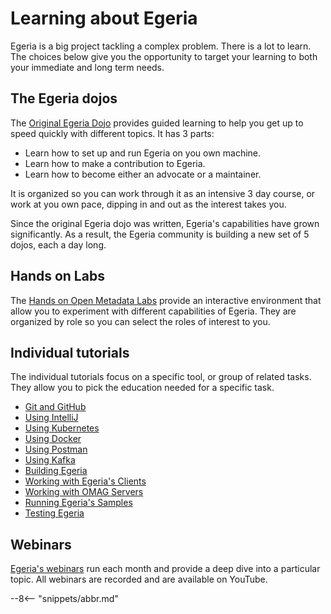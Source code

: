 <!-- SPDX-License-Identifier: CC-BY-4.0 -->
<!-- Copyright Contributors to the ODPi Egeria project. -->

# Learning about Egeria

Egeria is a big project tackling a complex problem.  There is a lot to learn.  The choices below give you the opportunity to target your learning to both your immediate and long term needs. 

## The Egeria dojos

The [Original Egeria Dojo](/egeria-docs/getting-started/egeria-dojo) provides guided learning to help you get up to speed quickly with different topics.  It has 3 parts:

* Learn how to set up and run Egeria on you own machine.
* Learn how to make a contribution to Egeria.
* Learn how to become either an advocate or a maintainer.

It is organized so you can work through it as an intensive 3 day course, or work at you own pace, dipping in and out as the interest takes you.

Since the original Egeria dojo was written, Egeria's capabilities have grown significantly.  As a result, the Egeria community is building a new set of 5 dojos, each a day long.

## Hands on Labs

The [Hands on Open Metadata Labs](/egeria-docs/education/open-metadata-labs/overview) provide an interactive environment that allow you to experiment with different capabilities of Egeria.  They are organized by role so you can select the roles of interest to you.

## Individual tutorials

The individual tutorials focus on a specific tool, or group of related tasks.  They allow you to pick the education needed for a specific task.

- [Git and GitHub](/egeria-docs/education/tutorials/git-and-git-hub-tutorial/overview)
- [Using IntelliJ](/egeria-docs/education/tutorials/intellij-tutorial/overview)
- [Using Kubernetes](/egeria-docs/guides/operations/kubernetes)
- [Using Docker](/egeria-docs/education/tutorials/docker-tutorial/overview)
- [Using Postman](/egeria-docs/education/tutorials/postman-tutorial/overview)
- [Using Kafka](/egeria-docs/education/tutorials/kafka-tutorial/overview)
- [Building Egeria](/egeria-docs/education/tutorials/building-egeria-tutorial/overview)
- [Working with Egeria's Clients](/egeria-docs/education/tutorials/omag-client-tutorial)
- [Working with OMAG Servers](/egeria-docs/education/tutorials/omag-server-tutorial/overview)
- [Running Egeria's Samples](/egeria-docs/education/tutorials/running-samples-tutorial)
- [Testing Egeria](/egeria-docs/education/tutorials/testing-egeria-tutorial)

## Webinars

[Egeria's webinars](/egeria-docs/education/webinar-program/overview) run each month and provide a deep dive into a particular topic.  All webinars are recorded and are available on YouTube.

--8<-- "snippets/abbr.md"